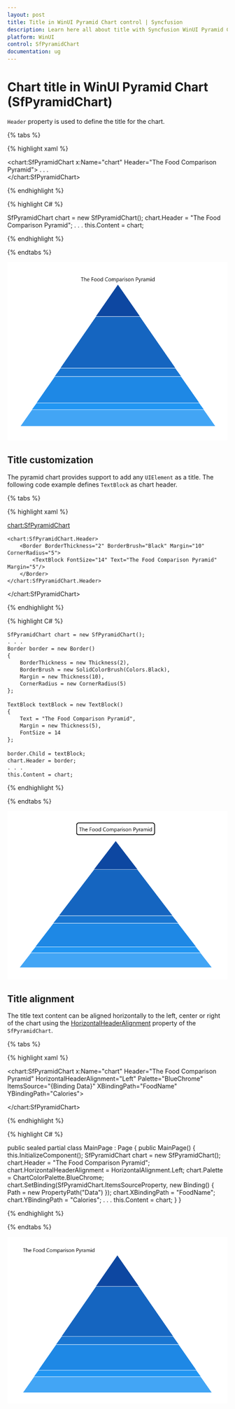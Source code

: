 ```yaml
---
layout: post
title: Title in WinUI Pyramid Chart control | Syncfusion
description: Learn here all about title with Syncfusion WinUI Pyramid Chart(SfPyramidChart) control and its customization.
platform: WinUI
control: SfPyramidChart
documentation: ug
---
```


# Chart title in WinUI Pyramid Chart (SfPyramidChart)

`Header` property is used to define the title for the chart.

{% tabs %}   

{% highlight xaml %}

<chart:SfPyramidChart x:Name="chart" Header="The Food Comparison Pyramid">
 . . .           
</chart:SfPyramidChart>

{% endhighlight %}

{% highlight C# %}

SfPyramidChart chart = new SfPyramidChart();
chart.Header = "The Food Comparison Pyramid";
. . . 
this.Content = chart;

{% endhighlight %}

{% endtabs %} 

![Title support in WinUI Pyramid chart](Title_Images/WinUI_PyramidChart_Title.png)

## Title customization

The pyramid chart provides support to add any `UIElement` as a title. The following code example defines `TextBlock` as chart header.

{% tabs %}   

{% highlight xaml %}

 <chart:SfPyramidChart>

    <chart:SfPyramidChart.Header>
        <Border BorderThickness="2" BorderBrush="Black" Margin="10" CornerRadius="5">
            <TextBlock FontSize="14" Text="The Food Comparison Pyramid" Margin="5"/>
        </Border>
    </chart:SfPyramidChart.Header>
            
</chart:SfPyramidChart>

{% endhighlight %}

{% highlight C# %}

    SfPyramidChart chart = new SfPyramidChart();
    . . .
    Border border = new Border()
    {
        BorderThickness = new Thickness(2),
        BorderBrush = new SolidColorBrush(Colors.Black),
        Margin = new Thickness(10),
        CornerRadius = new CornerRadius(5)
    };

    TextBlock textBlock = new TextBlock()
    {
        Text = "The Food Comparison Pyramid",
        Margin = new Thickness(5),
        FontSize = 14
    };

    border.Child = textBlock;
    chart.Header = border;
    . . . 
    this.Content = chart;

{% endhighlight %}

{% endtabs %} 

![Title customization support in WinUI Pyramid chart](Title_Images/WinUI_PyramidChart_TitleCustomization.png)

## Title alignment

The title text content can be aligned horizontally to the left, center or right of the chart using the [HorizontalHeaderAlignment]() property of the `SfPyramidChart`.

{% tabs %}   

{% highlight xaml %}

<chart:SfPyramidChart x:Name="chart" 
                Header="The Food Comparison Pyramid"
                HorizontalHeaderAlignment="Left"
                Palette="BlueChrome"
                ItemsSource="{Binding Data}" 
                XBindingPath="FoodName"
                YBindingPath="Calories">
            
</chart:SfPyramidChart>

{% endhighlight %}

{% highlight C# %}

public sealed partial class MainPage : Page
{
    public MainPage()
    {
        this.InitializeComponent();
        SfPyramidChart chart = new SfPyramidChart();
        chart.Header = "The Food Comparison Pyramid";
        chart.HorizontalHeaderAlignment = HorizontalAlignment.Left;
        chart.Palette = ChartColorPalette.BlueChrome;
        chart.SetBinding(SfPyramidChart.ItemsSourceProperty, new Binding() { Path = new PropertyPath("Data") });
        chart.XBindingPath = "FoodName";
        chart.YBindingPath = "Calories";
        . . . 
        this.Content = chart;
    }
}

{% endhighlight %}

{% endtabs %} 

![Title text alignment support in WinUI pyramid chart](Title_images/WinUI_PyramidChart_TitleAlignment.png)

